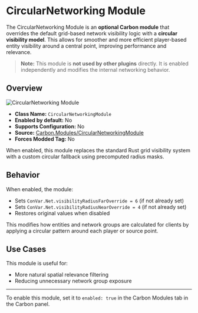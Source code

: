 # CircularNetworking Module

The CircularNetworking Module is an **optional Carbon module** that overrides the default grid-based network visibility logic with a **circular visibility model**. This allows for smoother and more efficient player-based entity visibility around a central point, improving performance and relevance.

> **Note:** This module is **not used by other plugins** directly. It is enabled independently and modifies the internal networking behavior.


## Overview
![CircularNetworking Module](/misc/circularnetworking_a.webp)

- **Class Name:** `CircularNetworkingModule`
- **Enabled by default:** No
- **Supports Configuration:** No
- **Source:** [Carbon.Modules/CircularNetworkingModule](https://github.com/CarbonCommunity/Carbon.Modules/tree/develop/src/CircularNetworkingModule)
- **Forces Modded Tag:** No

When enabled, this module replaces the standard Rust grid visibility system with a custom circular fallback using precomputed radius masks.


## Behavior

When enabled, the module:
- Sets `ConVar.Net.visibilityRadiusFarOverride = 6` (if not already set)
- Sets `ConVar.Net.visibilityRadiusNearOverride = 4` (if not already set)
- Restores original values when disabled

This modifies how entities and network groups are calculated for clients by applying a circular pattern around each player or source point.


## Use Cases
This module is useful for:
- More natural spatial relevance filtering
- Reducing unnecessary network group exposure

---

To enable this module, set it to `enabled: true` in the Carbon Modules tab in the Carbon panel.